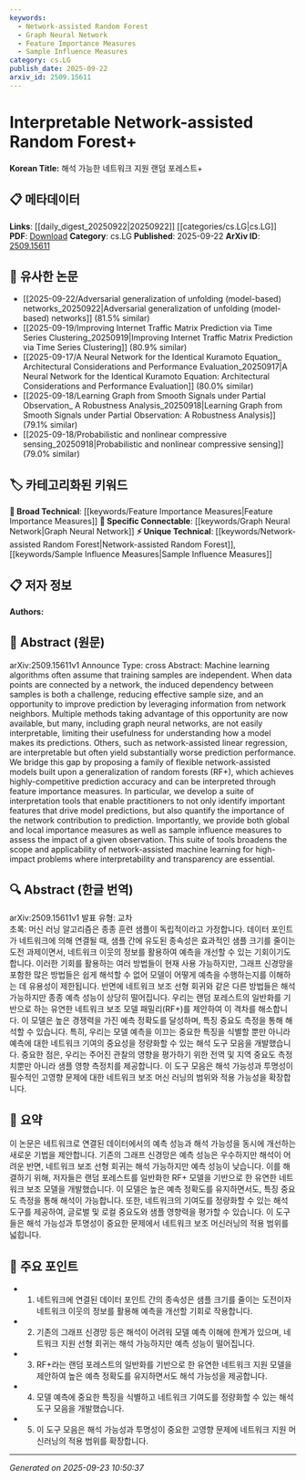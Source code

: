```yaml
---
keywords:
  - Network-assisted Random Forest
  - Graph Neural Network
  - Feature Importance Measures
  - Sample Influence Measures
category: cs.LG
publish_date: 2025-09-22
arxiv_id: 2509.15611
---
```


<!-- KEYWORD_LINKING_METADATA:
{
  "processed_timestamp": "2025-09-23T10:50:37.000167",
  "vocabulary_version": "1.0",
  "selected_keywords": [
    "Network-assisted Random Forest",
    "Graph Neural Network",
    "Feature Importance Measures",
    "Sample Influence Measures"
  ],
  "rejected_keywords": [],
  "similarity_scores": {
    "Network-assisted Random Forest": 0.8,
    "Graph Neural Network": 0.85,
    "Feature Importance Measures": 0.7,
    "Sample Influence Measures": 0.75
  },
  "extraction_method": "AI_prompt_based",
  "budget_applied": true,
  "candidates_json": {
    "candidates": [
      {
        "surface": "Network-assisted Random Forest",
        "canonical": "Network-assisted Random Forest",
        "aliases": [
          "Network-assisted RF",
          "RF+"
        ],
        "category": "unique_technical",
        "rationale": "This is a novel approach that combines network information with random forests, offering a unique perspective on model interpretability.",
        "novelty_score": 0.85,
        "connectivity_score": 0.65,
        "specificity_score": 0.88,
        "link_intent_score": 0.8
      },
      {
        "surface": "Graph Neural Networks",
        "canonical": "Graph Neural Network",
        "aliases": [
          "GNN"
        ],
        "category": "specific_connectable",
        "rationale": "Graph Neural Networks are a key component in leveraging network data for machine learning, providing strong connectivity with existing literature.",
        "novelty_score": 0.45,
        "connectivity_score": 0.9,
        "specificity_score": 0.7,
        "link_intent_score": 0.85
      },
      {
        "surface": "Feature Importance Measures",
        "canonical": "Feature Importance Measures",
        "aliases": [
          "Feature Importance",
          "Importance Measures"
        ],
        "category": "broad_technical",
        "rationale": "Understanding feature importance is crucial for model interpretability, connecting well with existing interpretability frameworks.",
        "novelty_score": 0.5,
        "connectivity_score": 0.75,
        "specificity_score": 0.65,
        "link_intent_score": 0.7
      },
      {
        "surface": "Sample Influence Measures",
        "canonical": "Sample Influence Measures",
        "aliases": [
          "Sample Influence",
          "Influence Measures"
        ],
        "category": "unique_technical",
        "rationale": "This concept provides insights into the impact of individual samples on model predictions, enhancing interpretability.",
        "novelty_score": 0.7,
        "connectivity_score": 0.6,
        "specificity_score": 0.8,
        "link_intent_score": 0.75
      }
    ],
    "ban_list_suggestions": [
      "interpretability",
      "transparency",
      "prediction performance"
    ]
  },
  "decisions": [
    {
      "candidate_surface": "Network-assisted Random Forest",
      "resolved_canonical": "Network-assisted Random Forest",
      "decision": "linked",
      "scores": {
        "novelty": 0.85,
        "connectivity": 0.65,
        "specificity": 0.88,
        "link_intent": 0.8
      }
    },
    {
      "candidate_surface": "Graph Neural Networks",
      "resolved_canonical": "Graph Neural Network",
      "decision": "linked",
      "scores": {
        "novelty": 0.45,
        "connectivity": 0.9,
        "specificity": 0.7,
        "link_intent": 0.85
      }
    },
    {
      "candidate_surface": "Feature Importance Measures",
      "resolved_canonical": "Feature Importance Measures",
      "decision": "linked",
      "scores": {
        "novelty": 0.5,
        "connectivity": 0.75,
        "specificity": 0.65,
        "link_intent": 0.7
      }
    },
    {
      "candidate_surface": "Sample Influence Measures",
      "resolved_canonical": "Sample Influence Measures",
      "decision": "linked",
      "scores": {
        "novelty": 0.7,
        "connectivity": 0.6,
        "specificity": 0.8,
        "link_intent": 0.75
      }
    }
  ]
}
-->

# Interpretable Network-assisted Random Forest+

**Korean Title:** 해석 가능한 네트워크 지원 랜덤 포레스트+

## 📋 메타데이터

**Links**: [[daily_digest_20250922|20250922]] [[categories/cs.LG|cs.LG]]
**PDF**: [Download](https://arxiv.org/pdf/2509.15611.pdf)
**Category**: cs.LG
**Published**: 2025-09-22
**ArXiv ID**: [2509.15611](https://arxiv.org/abs/2509.15611)

## 🔗 유사한 논문
- [[2025-09-22/Adversarial generalization of unfolding (model-based) networks_20250922|Adversarial generalization of unfolding (model-based) networks]] (81.5% similar)
- [[2025-09-19/Improving Internet Traffic Matrix Prediction via Time Series Clustering_20250919|Improving Internet Traffic Matrix Prediction via Time Series Clustering]] (80.9% similar)
- [[2025-09-17/A Neural Network for the Identical Kuramoto Equation_ Architectural Considerations and Performance Evaluation_20250917|A Neural Network for the Identical Kuramoto Equation: Architectural Considerations and Performance Evaluation]] (80.0% similar)
- [[2025-09-18/Learning Graph from Smooth Signals under Partial Observation_ A Robustness Analysis_20250918|Learning Graph from Smooth Signals under Partial Observation: A Robustness Analysis]] (79.1% similar)
- [[2025-09-18/Probabilistic and nonlinear compressive sensing_20250918|Probabilistic and nonlinear compressive sensing]] (79.0% similar)

## 🏷️ 카테고리화된 키워드
**🧠 Broad Technical**: [[keywords/Feature Importance Measures|Feature Importance Measures]]
**🔗 Specific Connectable**: [[keywords/Graph Neural Network|Graph Neural Network]]
**⚡ Unique Technical**: [[keywords/Network-assisted Random Forest|Network-assisted Random Forest]], [[keywords/Sample Influence Measures|Sample Influence Measures]]

## 📋 저자 정보

**Authors:** 

## 📄 Abstract (원문)

arXiv:2509.15611v1 Announce Type: cross 
Abstract: Machine learning algorithms often assume that training samples are independent. When data points are connected by a network, the induced dependency between samples is both a challenge, reducing effective sample size, and an opportunity to improve prediction by leveraging information from network neighbors. Multiple methods taking advantage of this opportunity are now available, but many, including graph neural networks, are not easily interpretable, limiting their usefulness for understanding how a model makes its predictions. Others, such as network-assisted linear regression, are interpretable but often yield substantially worse prediction performance. We bridge this gap by proposing a family of flexible network-assisted models built upon a generalization of random forests (RF+), which achieves highly-competitive prediction accuracy and can be interpreted through feature importance measures. In particular, we develop a suite of interpretation tools that enable practitioners to not only identify important features that drive model predictions, but also quantify the importance of the network contribution to prediction. Importantly, we provide both global and local importance measures as well as sample influence measures to assess the impact of a given observation. This suite of tools broadens the scope and applicability of network-assisted machine learning for high-impact problems where interpretability and transparency are essential.

## 🔍 Abstract (한글 번역)

arXiv:2509.15611v1 발표 유형: 교차  
초록: 머신 러닝 알고리즘은 종종 훈련 샘플이 독립적이라고 가정합니다. 데이터 포인트가 네트워크에 의해 연결될 때, 샘플 간에 유도된 종속성은 효과적인 샘플 크기를 줄이는 도전 과제이면서, 네트워크 이웃의 정보를 활용하여 예측을 개선할 수 있는 기회이기도 합니다. 이러한 기회를 활용하는 여러 방법들이 현재 사용 가능하지만, 그래프 신경망을 포함한 많은 방법들은 쉽게 해석할 수 없어 모델이 어떻게 예측을 수행하는지를 이해하는 데 유용성이 제한됩니다. 반면에 네트워크 보조 선형 회귀와 같은 다른 방법들은 해석 가능하지만 종종 예측 성능이 상당히 떨어집니다. 우리는 랜덤 포레스트의 일반화를 기반으로 하는 유연한 네트워크 보조 모델 패밀리(RF+)를 제안하여 이 격차를 해소합니다. 이 모델은 높은 경쟁력을 가진 예측 정확도를 달성하며, 특징 중요도 측정을 통해 해석할 수 있습니다. 특히, 우리는 모델 예측을 이끄는 중요한 특징을 식별할 뿐만 아니라 예측에 대한 네트워크 기여의 중요성을 정량화할 수 있는 해석 도구 모음을 개발했습니다. 중요한 점은, 우리는 주어진 관찰의 영향을 평가하기 위한 전역 및 지역 중요도 측정치뿐만 아니라 샘플 영향 측정치를 제공합니다. 이 도구 모음은 해석 가능성과 투명성이 필수적인 고영향 문제에 대한 네트워크 보조 머신 러닝의 범위와 적용 가능성을 확장합니다.

## 📝 요약

이 논문은 네트워크로 연결된 데이터에서의 예측 성능과 해석 가능성을 동시에 개선하는 새로운 기법을 제안합니다. 기존의 그래프 신경망은 예측 성능은 우수하지만 해석이 어려운 반면, 네트워크 보조 선형 회귀는 해석 가능하지만 예측 성능이 낮습니다. 이를 해결하기 위해, 저자들은 랜덤 포레스트를 일반화한 RF+ 모델을 기반으로 한 유연한 네트워크 보조 모델을 개발했습니다. 이 모델은 높은 예측 정확도를 유지하면서도, 특징 중요도 측정을 통해 해석이 가능합니다. 또한, 네트워크의 기여도를 정량화할 수 있는 해석 도구를 제공하여, 글로벌 및 로컬 중요도와 샘플 영향력을 평가할 수 있습니다. 이 도구들은 해석 가능성과 투명성이 중요한 문제에서 네트워크 보조 머신러닝의 적용 범위를 넓힙니다.

## 🎯 주요 포인트

- 1. 네트워크에 연결된 데이터 포인트 간의 종속성은 샘플 크기를 줄이는 도전이자 네트워크 이웃의 정보를 활용해 예측을 개선할 기회로 작용합니다.
- 2. 기존의 그래프 신경망 등은 해석이 어려워 모델 예측 이해에 한계가 있으며, 네트워크 지원 선형 회귀는 해석 가능하지만 예측 성능이 떨어집니다.
- 3. RF+라는 랜덤 포레스트의 일반화를 기반으로 한 유연한 네트워크 지원 모델을 제안하여 높은 예측 정확도를 유지하면서도 해석 가능성을 제공합니다.
- 4. 모델 예측에 중요한 특징을 식별하고 네트워크 기여도를 정량화할 수 있는 해석 도구 모음을 개발했습니다.
- 5. 이 도구 모음은 해석 가능성과 투명성이 중요한 고영향 문제에 네트워크 지원 머신러닝의 적용 범위를 확장합니다.


---

*Generated on 2025-09-23 10:50:37*